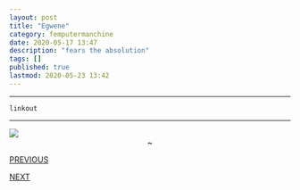 ```yaml
---
layout: post
title: "Egwene"
category: femputermanchine
date: 2020-05-17 13:47
description: "fears the absolution"
tags: []
published: true
lastmod: 2020-05-23 13:42
---
```


*****

`linkout`

*****

<img src="{{ site.url }}/assets/img/ca04.jpg" />


<center>~</center>

<div class="fpmc-nav">

<span class="fpmc-nav-prev"><a href="{{ 'egwene-iii' | prepend: site.baseurl }}">PREVIOUS</a></span>

<span class="fpmc-nav-next"><a href="{{ 'egwene-v' | prepend: site.baseurl }}">NEXT</a></span> 

</div>
